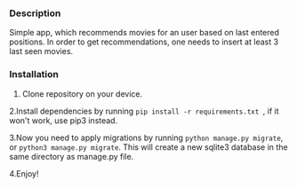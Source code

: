 ### Description
Simple app, which recommends movies for an user
based on last entered positions.
In order to get recommendations, one needs to insert at
least 3 last seen movies.

### Installation
1. Clone repository on your device.

2.Install dependencies by running ``` pip install -r requirements.txt  ```, if it won't work, use pip3 instead.

3.Now you need to apply migrations by running ```python manage.py migrate```, or ``` python3 manage.py migrate ```.
This will create a new sqlite3 database in the same directory as manage.py file.

4.Enjoy!
